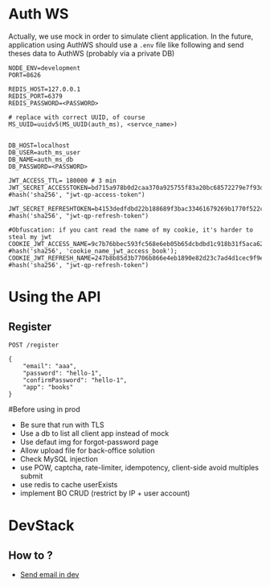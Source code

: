 # Auth WS
Actually, we use mock in order to simulate client application. 
In the future, application using AuthWS should use a `.env` file like following and send theses data to AuthWS (probably via a private DB)

```
NODE_ENV=development
PORT=8626

REDIS_HOST=127.0.0.1
REDIS_PORT=6379
REDIS_PASSWORD=<PASSWORD>

# replace with correct UUID, of course
MS_UUID=uuidv5(MS_UUID(auth_ms), <servce_name>)


DB_HOST=localhost
DB_USER=auth_ms_user
DB_NAME=auth_ms_db
DB_PASSWORD=<PASSWORD>

JWT_ACCESS_TTL= 180000 # 3 min
JWT_SECRET_ACCESSTOKEN=bd715a978b0d2caa370a925755f83a20bc68572279e7f93d9bec79c8904ef12f #hash('sha256', "jwt-qp-access-token")

JWT_SECRET_REFRESHTOKEN=b4153dedfdbd22b188689f3bac33461679269b1770f522c269563fd6d5c17da2 #hash('sha256', "jwt-qp-refresh-token")

#Obfuscation: if you cant read the name of my cookie, it's harder to steal my jwt
COOKIE_JWT_ACCESS_NAME=9c7b76bbec593fc568e6eb05b65dcbdbd1c918b31f5aca6201c1520361b222c0 #hash('sha256', 'cookie_name_jwt_access_book');
COOKIE_JWT_REFRESH_NAME=247b8b85d3b7706b866e4eb1890e82d23c7ad4d1cec9f9e2ce02e250271f8847 #hash('sha256', "jwt-qp-refresh-token")
```
# Using the API

## Register
``` 
POST /register
```

```
{
    "email": "aaa",
    "password": "hello-1",
    "confirmPassword": "hello-1",
    "app": "books"
}
```
#Before using in prod
- Be sure that run with TLS
- Use a db to list all client app instead of mock
- Use defaut img for forgot-password page
- Allow upload file for back-office solution
- Check MySQL injection
- use POW, captcha, rate-limiter, idempotency, client-side avoid multiples submit
- use redis to cache userExists
- implement BO CRUD (restrict by IP + user account)


# DevStack
## How to ?
- [Send email in dev](https://stackabuse.com/how-to-send-emails-with-node-js/)
